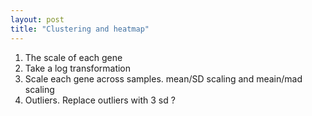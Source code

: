 ```yaml
---
layout: post
title: "Clustering and heatmap"
---
```



1. The scale of each gene  
2. Take a log transformation   
3. Scale each gene across samples. mean/SD scaling and meain/mad scaling  
4. Outliers. Replace outliers with 3 sd ?  


